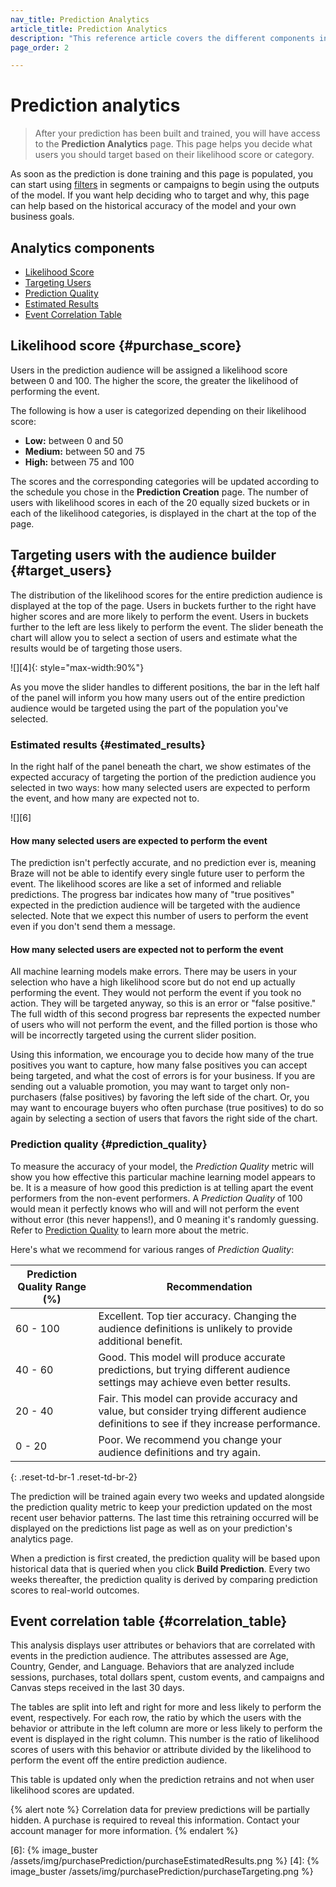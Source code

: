 ```yaml
---
nav_title: Prediction Analytics
article_title: Prediction Analytics
description: "This reference article covers the different components included in the Predictive Events Analytics page and how they can be used to make insightful driven decisions."
page_order: 2

---
```


# Prediction analytics

> After your prediction has been built and trained, you will have access to the **Prediction Analytics** page. This page helps you decide what users you should target based on their likelihood score or category.

As soon as the prediction is done training and this page is populated, you can start using [filters]({{site.baseurl}}/user_guide/predictive_suite/predictive_churn/messaging_users/#filters) in segments or campaigns to begin using the outputs of the model. If you want help deciding who to target and why, this page can help based on the historical accuracy of the model and your own business goals.

## Analytics components

- [Likelihood Score](#purchase_score)
- [Targeting Users](#target_users)
- [Prediction Quality](#prediction_quality)
- [Estimated Results](#estimated_results)
- [Event Correlation Table](#correlation_table)

## Likelihood score {#purchase_score}

Users in the prediction audience will be assigned a likelihood score between 0 and 100. The higher the score, the greater the likelihood of performing the event. 

The following is how a user is categorized depending on their likelihood score:

- **Low:** between 0 and 50
- **Medium:** between 50 and 75
- **High:** between 75 and 100

The scores and the corresponding categories will be updated according to the schedule you chose in the **Prediction Creation** page. The number of users with likelihood scores in each of the 20 equally sized buckets or in each of the likelihood categories, is displayed in the chart at the top of the page.

## Targeting users with the audience builder {#target_users}

The distribution of the likelihood scores for the entire prediction audience is displayed at the top of the page. Users in buckets further to the right have higher scores and are more likely to perform the event. Users in buckets further to the left are less likely to perform the event. The slider beneath the chart will allow you to select a section of users and estimate what the results would be of targeting those users.

![][4]{: style="max-width:90%"} 

As you move the slider handles to different positions, the bar in the left half of the panel will inform you how many users out of the entire prediction audience would be targeted using the part of the population you've selected.

### Estimated results {#estimated_results}

In the right half of the panel beneath the chart, we show estimates of the expected accuracy of targeting the portion of the prediction audience you selected in two ways: how many selected users are expected to perform the event, and how many are expected not to.

![][6]


#### How many selected users are expected to perform the event

The prediction isn't perfectly accurate, and no prediction ever is, meaning Braze will not be able to identify every single future user to perform the event. The likelihood scores are like a set of informed and reliable predictions. The progress bar indicates how many of "true positives" expected in the prediction audience will be targeted with the audience selected. Note that we expect this number of users to perform the event even if you don't send them a message.

#### How many selected users are expected not to perform the event

All machine learning models make errors. There may be users in your selection who have a high likelihood score but do not end up actually performing the event. They would not perform the event if you took no action. They will be targeted anyway, so this is an error or "false positive." The full width of this second progress bar represents the expected number of users who will not perform the event, and the filled portion is those who will be incorrectly targeted using the current slider position.

Using this information, we encourage you to decide how many of the true positives you want to capture, how many false positives you can accept being targeted, and what the cost of errors is for your business. If you are sending out a valuable promotion, you may want to target only non-purchasers (false positives) by favoring the left side of the chart. Or, you may want to encourage buyers who often purchase (true positives) to do so again by selecting a section of users that favors the right side of the chart.

### Prediction quality {#prediction_quality}

To measure the accuracy of your model, the _Prediction Quality_ metric will show you how effective this particular machine learning model appears to be. It is a measure of how good this prediction is at telling apart the event performers from the non-event performers. A _Prediction Quality_ of 100 would mean it perfectly knows who will and will not perform the event without error (this never happens!), and 0 meaning it's randomly guessing. Refer to [Prediction Quality]({{site.baseurl}}/user_guide/predictive_suite/predictive_churn/prediction_analytics/prediction_quality/) to learn more about the metric.

Here's what we recommend for various ranges of _Prediction Quality_:

| Prediction Quality Range (%) | Recommendation |
| ---------------------- | -------------- |
| 60 - 100 | Excellent. Top tier accuracy. Changing the audience definitions is unlikely to provide additional benefit. |
| 40 - 60 | Good. This model will produce accurate predictions, but trying different audience settings may achieve even better results. |
| 20 - 40| Fair. This model can provide accuracy and value, but consider trying different audience definitions to see if they increase performance. |
| 0 - 20 | Poor. We recommend you change your audience definitions and try again. |
{: .reset-td-br-1 .reset-td-br-2}

The prediction will be trained again every two weeks and updated alongside the prediction quality metric to keep your prediction updated on the most recent user behavior patterns. The last time this retraining occurred will be displayed on the predictions list page as well as on your prediction's analytics page. 

When a prediction is first created, the prediction quality will be based upon historical data that is queried when you click **Build Prediction**. Every two weeks thereafter, the prediction quality is derived by comparing prediction scores to real-world outcomes.

## Event correlation table {#correlation_table}

This analysis displays user attributes or behaviors that are correlated with events in the prediction audience. The attributes assessed are Age, Country, Gender, and Language. Behaviors that are analyzed include sessions, purchases, total dollars spent, custom events, and campaigns and Canvas steps received in the last 30 days.

The tables are split into left and right for more and less likely to perform the event, respectively. For each row, the ratio by which the users with the behavior or attribute in the left column are more or less likely to perform the event is displayed in the right column. This number is the ratio of likelihood scores of users with this behavior or attribute divided by the likelihood to perform the event off the entire prediction audience.

This table is updated only when the prediction retrains and not when user likelihood scores are updated.

{% alert note %}
Correlation data for preview predictions will be partially hidden. A purchase is required to reveal this information. Contact your account manager for more information.
{% endalert %}

[6]: {% image_buster /assets/img/purchasePrediction/purchaseEstimatedResults.png %}
[4]: {% image_buster /assets/img/purchasePrediction/purchaseTargeting.png %}
